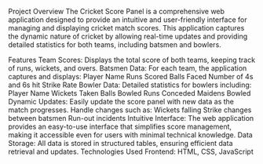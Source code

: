 Project Overview
The Cricket Score Panel is a comprehensive web application designed to provide an intuitive and user-friendly interface for managing and displaying cricket match scores. This application captures the dynamic nature of cricket by allowing real-time updates and providing detailed statistics for both teams, including batsmen and bowlers.

Features
Team Scores: Displays the total score of both teams, keeping track of runs, wickets, and overs.
Batsmen Data: For each team, the application captures and displays:
Player Name
Runs Scored
Balls Faced
Number of 4s and 6s hit
Strike Rate
Bowler Data: Detailed statistics for bowlers including:
Player Name
Wickets Taken
Balls Bowled
Runs Conceded
Maidens Bowled
Dynamic Updates: Easily update the score panel with new data as the match progresses. Handle changes such as:
Wickets falling
Strike changes between batsmen
Run-out incidents
Intuitive Interface: The web application provides an easy-to-use interface that simplifies score management, making it accessible even for users with minimal technical knowledge.
Data Storage: All data is stored in structured tables, ensuring efficient data retrieval and updates.
Technologies Used
Frontend: HTML, CSS, JavaScript
